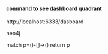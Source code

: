 
#### command to see dashboard quadrant
http://localhost:6333/dasboard

neo4j

match p=()-[]->() return p
